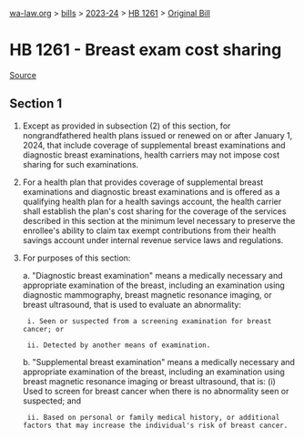 [wa-law.org](/) > [bills](/bills/) > [2023-24](/bills/2023-24) > [HB 1261](/bills/2023-24/hb/1261/) > [Original Bill](/bills/2023-24/hb/1261/1/)

# HB 1261 - Breast exam cost sharing

[Source](http://lawfilesext.leg.wa.gov/biennium/2023-24/Pdf/Bills/House%20Bills/1261.pdf)

## Section 1
1. Except as provided in subsection (2) of this section, for nongrandfathered health plans issued or renewed on or after January 1, 2024, that include coverage of supplemental breast examinations and diagnostic breast examinations, health carriers may not impose cost sharing for such examinations.

2. For a health plan that provides coverage of supplemental breast examinations and diagnostic breast examinations and is offered as a qualifying health plan for a health savings account, the health carrier shall establish the plan's cost sharing for the coverage of the services described in this section at the minimum level necessary to preserve the enrollee's ability to claim tax exempt contributions from their health savings account under internal revenue service laws and regulations.

3. For purposes of this section:

    a. "Diagnostic breast examination" means a medically necessary and appropriate examination of the breast, including an examination using diagnostic mammography, breast magnetic resonance imaging, or breast ultrasound, that is used to evaluate an abnormality:

        i. Seen or suspected from a screening examination for breast cancer; or

        ii. Detected by another means of examination.

    b. "Supplemental breast examination" means a medically necessary and appropriate examination of the breast, including an examination using breast magnetic resonance imaging or breast ultrasound, that is: (i) Used to screen for breast cancer when there is no abnormality seen or suspected; and

        ii. Based on personal or family medical history, or additional factors that may increase the individual's risk of breast cancer.


